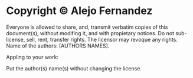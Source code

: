 # Copyright © Alejo Fernandez
Everyone is allowed to share, and, transmit verbatim copies of this document(s), without modifing it, and with propietary notices.
Do not sub-license, sell, rent, transfer rights.
The licensor may revoque any rights.
Name of the authors: [AUTHORS NAMES].

Appling to your work:

Put the author(s) name(s) without changing the license.

